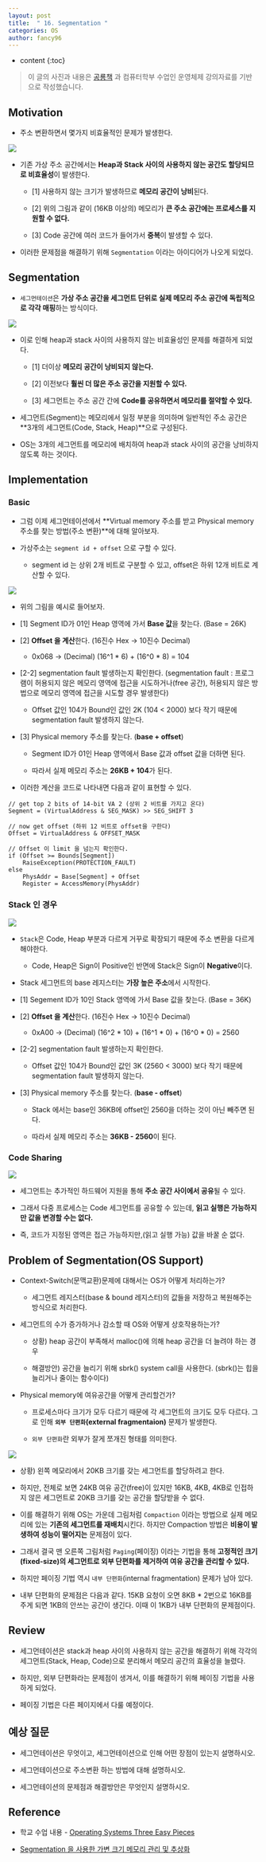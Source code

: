 ```yaml
---
layout: post
title:  " 16. Segmentation "
categories: OS
author: fancy96
---
```

* content
{:toc}

> 이 글의 사진과 내용은 [공룡책](https://www.amazon.com/Operating-Systems-Three-Easy-Pieces/dp/198508659X) 과 컴퓨터학부 수업인 운영체제 강의자료를 기반으로 작성했습니다.

## Motivation

* 주소 변환하면서 몇가지 비효율적인 문제가 발생한다.

![](/assets/img/os/os-16-segmentation-1.png)

* 기존 가상 주소 공간에서는 **Heap과 Stack 사이의 사용하지 않는 공간도 할당되므로 비효율성**이 발생한다.

  * [1] 사용하지 않는 크기가 발생하므로 **메모리 공간이 낭비**된다.

  * [2] 위의 그림과 같이 (16KB 이상의) 메모리가 **큰 주소 공간에는 프로세스를 지원할 수 없다.**

  * [3] Code 공간에 여러 코드가 들어가서 **중복**이 발생할 수 있다.

* 이러한 문제점을 해결하기 위해 `Segmentation` 이라는 아이디어가 나오게 되었다.

## Segmentation

* `세그먼테이션`은 **가상 주소 공간을 세그먼트 단위로 실제 메모리 주소 공간에 독립적으로 각각 매핑**하는 방식이다.

![](/assets/img/os/os-16-segmentation-2.png)

* 이로 인해 heap과 stack 사이의 사용하지 않는 비효율성인 문제를 해결하게 되었다.

    * [1] 더이상 **메모리 공간이 낭비되지 않는다.**

    * [2] 이전보다 **훨씬 더 많은 주소 공간을 지원할 수 있다.**

    * [3] 세그먼트는 주소 공간 간에 **Code를 공유하면서 메모리를 절약할 수 있다.**

* 세그먼트(Segment)는 메모리에서 일정 부분을 의미하며 일반적인 주소 공간은 **3개의 세그먼트(Code, Stack, Heap)**으로 구성된다.

* OS는 3개의 세그먼트를 메모리에 배치하여 heap과 stack 사이의 공간을 낭비하지 않도록 하는 것이다.


## Implementation

### Basic

* 그럼 이제 세그먼테이션에서 **Virtual memory 주소를 받고 Physical memory 주소를 찾는 방법(주소 변환)**에 대해 알아보자.

* 가상주소는 `segment id + offset` 으로 구할 수 있다.

    * segment id 는  상위 2개 비트로 구분할 수 있고, offset은 하위 12개 비트로 계산할 수 있다.

![](/assets/img/os/os-16-segmentation-3.png)

* 위의 그림을 예시로 들어보자.

* [1] Segment ID가 01인 Heap 영역에 가서 **Base 값**을 찾는다. (Base = 26K)

* [2] **Offset 을 계산**한다. (16진수 Hex -> 10진수 Decimal)

    * 0x068 -> (Decimal) (16^1 * 6) + (16^0 * 8) = 104

* [2-2] segmentation fault 발생하는지 확인한다. (segmentation fault : 프로그램이 허용되지 않은 메모리 영역에 접근을 시도하거나(free 공간), 허용되지 않은 방법으로 메모리 영역에 접근을 시도할 경우 발생한다)

    * Offset 값인 104가 Bound인 값인 2K (104 < 2000) 보다 작기 때문에 segmentation fault 발생하지 않는다.

* [3] Physical memory 주소를 찾는다. (**base + offset**)

    * Segment ID가 01인 Heap 영역에서 Base 값과 offset 값을 더하면 된다. 

    * 따라서 실제 메모리 주소는 **26KB + 104**가 된다. 

* 이러한 계산을 코드로 나타내면 다음과 같이 표현할 수 있다.

```text
// get top 2 bits of 14-bit VA 2 (상위 2 비트를 가지고 온다)
Segment = (VirtualAddress & SEG_MASK) >> SEG_SHIFT 3

// now get offset (하위 12 비트로 offset을 구한다)
Offset = VirtualAddress & OFFSET_MASK

// Offset 이 limit 을 넘는지 확인한다.
if (Offset >= Bounds[Segment])
    RaiseException(PROTECTION_FAULT)
else
    PhysAddr = Base[Segment] + Offset
    Register = AccessMemory(PhysAddr)
```

### Stack 인 경우

![](/assets/img/os/os-16-segmentation-4.png)

* `Stack`은 Code, Heap 부분과 다르게 거꾸로 확장되기 때문에 주소 변환을 다르게 해야한다.

  * Code, Heap은 Sign이 Positive인 반면에 Stack은 Sign이 **Negative**이다.

* Stack 세그먼트의 base 레지스터는 **가장 높은 주소**에서 시작한다.

* [1] Segement ID가 10인 Stack 영역에 가서 Base 값을 찾는다. (Base = 36K)

* [2] **Offset 을 계산**한다. (16진수 Hex -> 10진수 Decimal)

    * 0xA00 -> (Decimal) (16^2 * 10) + (16^1 * 0)  + (16^0 * 0) = 2560

* [2-2] segmentation fault 발생하는지 확인한다.

    * Offset 값인 104가 Bound인 값인 3K (2560 < 3000) 보다 작기 때문에 segmentation fault 발생하지 않는다.

* [3] Physical memory 주소를 찾는다. (**base - offset**)

    * Stack 에서는 base인 36KB에 offset인 2560을 더하는 것이 아닌 빼주면 된다.

    * 따라서 실제 메모리 주소는 **36KB - 2560**이 된다.

### Code Sharing

![](/assets/img/os/os-16-segmentation-5.png)

* 세그먼트는 추가적인 하드웨어 지원을 통해 **주소 공간 사이에서 공유**될 수 있다.

* 그래서 다중 프로세스는 Code 세그먼트를 공유할 수 있는데, **읽고 실행은 가능하지만 값을 변경할 수는 없다.**

* 즉, 코드가 지정된 영역은 접근 가능하지만,(읽고 실행 가능) 값을 바꿀 순 없다.

## Problem of Segmentation(OS Support)

* Context-Switch(문맥교환)문제에 대해서는 OS가 어떻게 처리하는가?

    * 세그먼트 레지스터(base & bound 레지스터)의 값들을 저장하고 복원해주는 방식으로 처리한다.

* 세그먼트의 수가 증가하거나 감소할 때 OS와 어떻게 상호작용하는가?

    * 상황) heap 공간이 부족해서 malloc()에 의해 heap 공간을 더 늘려야 하는 경우

    * 해결방안) 공간을 늘리기 위해 sbrk() system call을 사용한다. (sbrk()는 힙을 늘리거나 줄이는 함수이다)

* Physical memory에 여유공간을 어떻게 관리할건가?

  * 프로세스마다 크기가 모두 다르기 때문에 각 세그먼트의 크기도 모두 다르다. 그로 인해 **`외부 단편화`(external fragmentaion)** 문제가 발생한다.

  * `외부 단편화`란 외부가 잘게 쪼개진 형태를 의미한다.

![](/assets/img/os/os-16-segmentation-6.png)

* 상황) 왼쪽 메모리에서 20KB 크기를 갖는 세그먼트를 할당하려고 한다.

* 하지만, 전체로 보면 24KB 여유 공간(free)이 있지만 16KB, 4KB, 4KB로 인접하지 않은 세그먼트로 20KB 크기를 갖는 공간을 할당받을 수 없다.

* 이를 해결하기 위해 OS는 가운데 그림처럼 `Compaction` 이라는 방법으로 실제 메모리에 있는 **기존의 세그먼트를 재배치**시킨다. 하지만 Compaction 방법은 **비용이 발생하여 성능이 떨어지는** 문제점이 있다.

* 그래서 결국 맨 오른쪽 그림처럼 `Paging`(페이징) 이라는 기법을 통해 **고정적인 크기(fixed-size)의 세그먼트로 외부 단편화를 제거하여 여유 공간을 관리할 수 있다.**

* 하지만 페이징 기법 역시 `내부 단편화`(internal fragmentation) 문제가 남아 있다.

* 내부 단편화의 문제점은 다음과 같다. 15KB 요청이 오면 8KB * 2번으로 16KB를 주게 되면 1KB의 안쓰는 공간이 생긴다. 이때 이 1KB가 내부 단편화의 문제점이다.

## Review

* 세그먼테이션은 stack과 heap 사이의 사용하지 않는 공간을 해결하기 위해 각각의 세그먼트(Stack, Heap, Code)으로 분리해서 메모리 공간의 효율성을 늘렸다.

* 하지만, 외부 단편화라는 문제점이 생겨서, 이를 해결하기 위해 페이징 기법을 사용하게 되었다.

* 페이징 기법은 다른 페이지에서 다룰 예정이다.

## 예상 질문

* 세그먼테이션은 무엇이고, 세그먼테이션으로 인해 어떤 장점이 있는지 설명하시오.

* 세그먼테이션으로 주소변환 하는 방법에 대해 설명하시오.

* 세그먼테이션의 문제점과 해결방안은 무엇인지 설명하시오.

## Reference

* 학교 수업 내용 - [Operating Systems Three Easy Pieces](https://www.amazon.com/Operating-Systems-Three-Easy-Pieces/dp/198508659X)

* [Segmentation 을 사용한 가변 크기 메모리 관리 및 추상화](https://icksw.tistory.com/145)